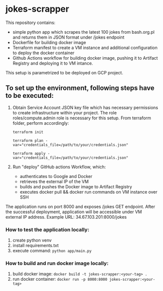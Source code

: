 # jokes-scrapper

This repository contains:
- simple python app which scrapes the latest 100 jokes from bash.org.pl and returns them in JSON format under /jokes endpoint
- Dockerfile for building docker image
- Terraform manifest to create a VM instance and additional configuration to deploy the docker container
- Github Actions workflow for building docker image, pushing it to Artifact Registry and deploying it to VM intance.

This setup is parametrized to be deployed on GCP project. 

## To set up the environment, following steps have to be executed:

1. Obtain Service Account JSON key file which has necessary permissions to create infrastructure within your project. The role roles/compute.admin role is necessary for this setup.
From terraform folder, perform accordingly:

    ```terraform init```

    ```terraform plan -var="credentials_file=/path/to/your/credentials.json" ```

    ```terraform apply -var="credentials_file=/path/to/your/credentials.json"```

2. Run "deploy" GitHub actions Workflow, which:
   - authenticates to Google and Docker
   - retrieves the external IP of the VM
   - builds and pushes the Docker image to Artifact Registry
   - executes docker pull && docker run commands on VM instance over SSH

The application runs on port 8000 and exposes /jokes GET endpoint. After the successful deployment, application will be accessible under VM external IP address.
Example URL: 34.67.103.201:8000/jokes

### How to test the application locally:

1. create python venv
2. install requirements.txt
3. execute command: 
   ```python app/main.py```

### How to build and run docker image locally:

1. build docker image:
   ```docker build -t jokes-scrapper:<your-tag> .```
2. run docker container:
   ```docker run -p 8000:8000 jokes-scrapper:<your-tag>```

